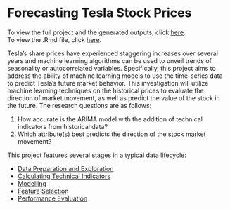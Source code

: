 # Forecasting Tesla Stock Prices
To view the full project and the generated outputs, click <a href="https://cassandraczobit.github.io/Tesla-Stock-Prices/.">here</a>. 
<br> To view the .Rmd file, click <a href="https://github.com/cassandraczobit/Tesla-Stock-Prices/blob/main/index.Rmd">here</a>. 

Tesla’s share prices have experienced staggering increases over several years and machine learning algorithms can be used to unveil trends of seasonality or autocorrelated variables. Specifically, this project aims to address the ability of machine learning models to use the time-series data to predict Tesla’s future market behavior. This investigation will utilize machine learning techniques on the historical prices to evaluate the direction of market movement, as well as predict the value of the stock in the future. The research questions are as follows:

1.	How accurate is the ARIMA model with the addition of technical indicators from historical data?
2.	Which attribute(s) best predicts the direction of the stock market movement?  

This project features several stages in a typical data lifecycle:

* [Data Preparation and Exploration](https://cassandraczobit.github.io/Tesla-Stock-Prices/#data-preparation-and-exploration)
* [Calculating Technical Indicators](https://cassandraczobit.github.io/Tesla-Stock-Prices/#technical-indicators)
* [Modelling](https://cassandraczobit.github.io/Tesla-Stock-Prices/#modelling)
* [Feature Selection](https://cassandraczobit.github.io/Tesla-Stock-Prices/#feature-selection)
* [Performance Evaluation](https://cassandraczobit.github.io/Tesla-Stock-Prices/#performance-evaluation)
